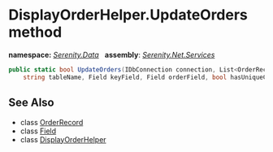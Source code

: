 # DisplayOrderHelper.UpdateOrders method
**namespace:** *[Serenity.Data](../../README.md#serenity.data-namespace)*   **assembly**: *[Serenity.Net.Services](../../README.md)*

```csharp
public static bool UpdateOrders(IDbConnection connection, List<OrderRecord> orderRecords, 
    string tableName, Field keyField, Field orderField, bool hasUniqueConstraint = false)
```

## See Also

* class [OrderRecord](../DisplayOrderHelper.OrderRecord.md)
* class [Field](../Serenity.Net.Entity/../Field.md)
* class [DisplayOrderHelper](../DisplayOrderHelper.md)